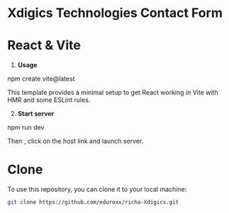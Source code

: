 # Xdigics Technologies Contact Form

# React & Vite

1. **Usage**

npm create vite@latest

This template provides a minimal setup to get React working in Vite with HMR and some ESLint rules.


2. **Start server**

npm run dev

Then , click on the host link and launch server.

# Clone 
To use this repository, you can clone it to your local machine:

```bash
git clone https://github.com/eduroxx/richa-Xdigics.git
